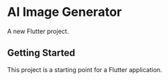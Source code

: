 # AI Image Generator

A new Flutter project.

## Getting Started

This project is a starting point for a Flutter application.
